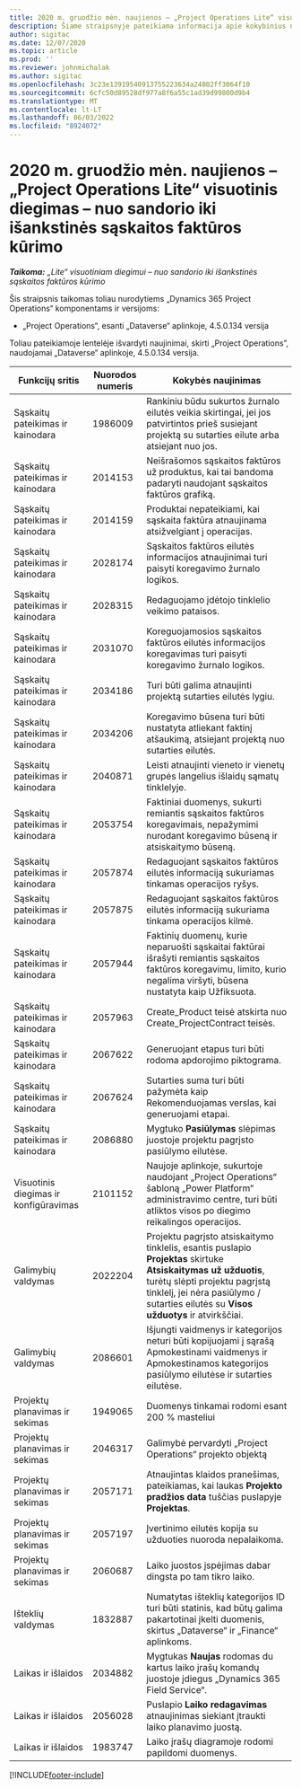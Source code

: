 ```yaml
---
title: 2020 m. gruodžio mėn. naujienos – „Project Operations Lite“ visuotinis diegimas – nuo sandorio iki išankstinės sąskaitos faktūros kūrimo
description: Šiame straipsnyje pateikiama informacija apie kokybinius naujinimus, pasiekiamus 2020 m. gruodžio mėn. „Project Operations Lite” visuotinio diegimo leidime – nuo sandorio iki išankstinės sąskaitos faktūros kūrimo.
author: sigitac
ms.date: 12/07/2020
ms.topic: article
ms.prod: ''
ms.reviewer: johnmichalak
ms.author: sigitac
ms.openlocfilehash: 3c23e13919540913755223634a24802ff3064f10
ms.sourcegitcommit: 6cfc50d89528df977a8f6a55c1ad39d99800d9b4
ms.translationtype: MT
ms.contentlocale: lt-LT
ms.lasthandoff: 06/03/2022
ms.locfileid: "8924072"
---
```

# <a name="whats-new-december-2020---project-operations-lite-deployment---deal-to-proforma-invoicing"></a>2020 m. gruodžio mėn. naujienos – „Project Operations Lite“ visuotinis diegimas – nuo sandorio iki išankstinės sąskaitos faktūros kūrimo

_**Taikoma:** „Lite“ visuotiniam diegimui – nuo sandorio iki išankstinės sąskaitos faktūros kūrimo_

Šis straipsnis taikomas toliau nurodytiems „Dynamics 365 Project Operations“ komponentams ir versijoms:

  - „Project Operations“, esanti „Dataverse“ aplinkoje, 4.5.0.134 versija 

Toliau pateikiamoje lentelėje išvardyti naujinimai, skirti „Project Operations”, naudojamai „Dataverse“ aplinkoje, 4.5.0.134 versija.

| **Funkcijų sritis** | **Nuorodos numeris** | **Kokybės naujinimas** |
| --- | --- | --- |
| Sąskaitų pateikimas ir kainodara | 1986009 | Rankiniu būdu sukurtos žurnalo eilutės veikia skirtingai, jei jos patvirtintos prieš susiejant projektą su sutarties eilute arba atsiejant nuo jos. |
| Sąskaitų pateikimas ir kainodara | 2014153 | Neišrašomos sąskaitos faktūros už produktus, kai tai bandoma padaryti naudojant sąskaitos faktūros grafiką. |
| Sąskaitų pateikimas ir kainodara | 2014159 | Produktai nepateikiami, kai sąskaita faktūra atnaujinama atsižvelgiant į operacijas. |
| Sąskaitų pateikimas ir kainodara | 2028174 | Sąskaitos faktūros eilutės informacijos atnaujinimai turi paisyti koregavimo žurnalo logikos. |
| Sąskaitų pateikimas ir kainodara | 2028315 | Redaguojamo įdėtojo tinklelio veikimo pataisos. |
| Sąskaitų pateikimas ir kainodara | 2031070 | Koreguojamosios sąskaitos faktūros eilutės informacijos koregavimas turi paisyti koregavimo žurnalo logikos. |
| Sąskaitų pateikimas ir kainodara | 2034186 | Turi būti galima atnaujinti projektą sutarties eilutės lygiu. |
| Sąskaitų pateikimas ir kainodara | 2034206 | Koregavimo būsena turi būti nustatyta atliekant faktinį atšaukimą, atsiejant projektą nuo sutarties eilutės. |
| Sąskaitų pateikimas ir kainodara | 2040871 | Leisti atnaujinti vieneto ir vienetų grupės langelius išlaidų sąmatų tinklelyje. |
| Sąskaitų pateikimas ir kainodara | 2053754 | Faktiniai duomenys, sukurti remiantis sąskaitos faktūros koregavimais, nepažymimi nurodant koregavimo būseną ir atsiskaitymo būseną. |
| Sąskaitų pateikimas ir kainodara | 2057874 | Redaguojant sąskaitos faktūros eilutės informaciją sukuriamas tinkamas operacijos ryšys. |
| Sąskaitų pateikimas ir kainodara | 2057875 | Redaguojant sąskaitos faktūros eilutės informaciją sukuriama tinkama operacijos kilmė. |
| Sąskaitų pateikimas ir kainodara | 2057944 | Faktinių duomenų, kurie neparuošti sąskaitai faktūrai išrašyti remiantis sąskaitos faktūros koregavimu, limito, kurio negalima viršyti, būsena nustatyta kaip Užfiksuota. |
| Sąskaitų pateikimas ir kainodara | 2057963 | Create\_Product teisė atskirta nuo Create\_ProjectContract teisės. |
| Sąskaitų pateikimas ir kainodara | 2067622 | Generuojant etapus turi būti rodoma apdorojimo piktograma. |
| Sąskaitų pateikimas ir kainodara | 2067624 | Sutarties suma turi būti pažymėta kaip Rekomenduojamas verslas, kai generuojami etapai. |
| Sąskaitų pateikimas ir kainodara | 2086880 | Mygtuko **Pasiūlymas** slėpimas juostoje projektu pagrįsto pasiūlymo eilutėse. |
| Visuotinis diegimas ir konfigūravimas | 2101152 | Naujoje aplinkoje, sukurtoje naudojant „Project Operations“ šabloną „Power Platform“ administravimo centre, turi būti atliktos visos po diegimo reikalingos operacijos. |
|  Galimybių valdymas | 2022204 | Projektu pagrįsto atsiskaitymo tinklelis, esantis puslapio **Projektas** skirtuke **Atsiskaitymas už užduotis**, turėtų slėpti projektu pagrįstą tinklelį, jei nėra pasiūlymo / sutarties eilutės su **Visos užduotys** ir atvirkščiai. |
|  Galimybių valdymas | 2086601 | Išjungti vaidmenys ir kategorijos neturi būti kopijuojami į sąrašą Apmokestinami vaidmenys ir Apmokestinamos kategorijos pasiūlymo eilutėse ir sutarties eilutėse. |
| Projektų planavimas ir sekimas | 1949065 | Duomenys tinkamai rodomi esant 200 % masteliui |
| Projektų planavimas ir sekimas | 2046317 | Galimybė pervardyti „Project Operations“ projekto objektą |
| Projektų planavimas ir sekimas | 2057171 | Atnaujintas klaidos pranešimas, pateikiamas, kai laukas **Projekto pradžios data** tuščias puslapyje **Projektas**. |
| Projektų planavimas ir sekimas | 2057197 | Įvertinimo eilutės kopija su užduoties nuoroda nepalaikoma. |
| Projektų planavimas ir sekimas | 2060687 | Laiko juostos įspėjimas dabar dingsta po tam tikro laiko. |
| Išteklių valdymas | 1832887 | Numatytas išteklių kategorijos ID turi būti statinis, kad būtų galima pakartotinai įkelti duomenis, skirtus „Dataverse“ ir „Finance“ aplinkoms. |
| Laikas ir išlaidos | 2034882 | Mygtukas **Naujas** rodomas du kartus laiko įrašų komandų juostoje įdiegus „Dynamics 365 Field Service“. |
| Laikas ir išlaidos | 2056028 | Puslapio **Laiko redagavimas** atnaujinimas siekiant įtraukti laiko planavimo juostą. |
| Laikas ir išlaidos | 1983747 | Laiko įrašų diagramoje rodomi papildomi duomenys. |


[!INCLUDE[footer-include](../../includes/footer-banner.md)]